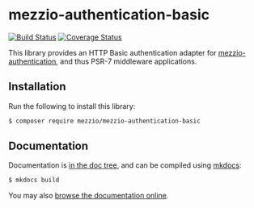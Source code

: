 # mezzio-authentication-basic

[![Build Status](https://travis-ci.com/mezzio/mezzio-authentication-basic.svg?branch=master)](https://travis-ci.com/mezzio/mezzio-authentication-basic)
[![Coverage Status](https://coveralls.io/repos/github/mezzio/mezzio-authentication-basic/badge.svg?branch=master)](https://coveralls.io/github/mezzio/mezzio-authentication-basic?branch=master)

This library provides an HTTP Basic authentication adapter for
[mezzio-authentication](https://docs.mezzio.dev/mezzio-authentication),
and thus PSR-7 middleware applications.

## Installation

Run the following to install this library:

```bash
$ composer require mezzio/mezzio-authentication-basic
```

## Documentation

Documentation is [in the doc tree](docs/book/), and can be compiled using [mkdocs](https://www.mkdocs.org):

```bash
$ mkdocs build
```

You may also [browse the documentation online](https://docs.mezzio.dev/mezzio-authentication-basic/).
